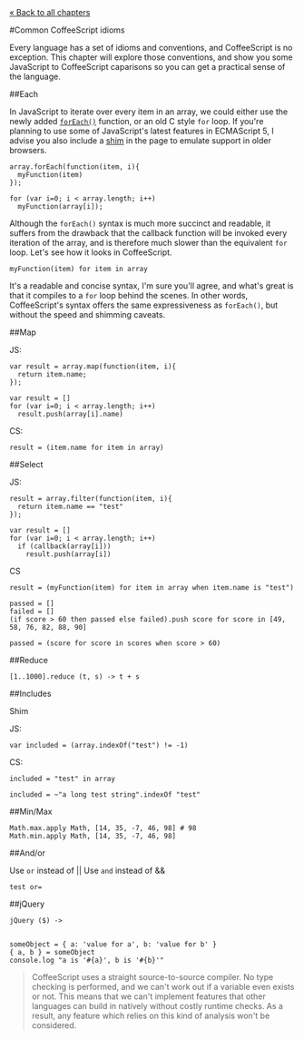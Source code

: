 <div class="back"><a href="index.html">&laquo; Back to all chapters</a></div>

#Common CoffeeScript idioms

Every language has a set of idioms and conventions, and CoffeeScript is no exception. This chapter will explore those conventions, and show you some JavaScript to CoffeeScript caparisons so you can get a practical sense of the language. 


##Each

In JavaScript to iterate over every item in an array, we could either use the newly added [`forEach()`](https://developer.mozilla.org/en/JavaScript/Reference/Global_Objects/array/foreach) function, or an old C style `for` loop. If you're planning to use some of JavaScript's latest features in ECMAScript 5, I advise you also include a [shim](https://github.com/kriskowal/es5-shim) in the page to emulate support in older browsers.

    array.forEach(function(item, i){
      myFunction(item)
    });
    
    for (var i=0; i < array.length; i++)
      myFunction(array[i]);

Although the `forEach()` syntax is much more succinct and readable, it suffers from the drawback that the callback function will be invoked every iteration of the array, and is therefore much slower than the equivalent `for` loop. Let's see how it looks in CoffeeScript.

<span class="csscript"></span>
      
    myFunction(item) for item in array
    
It's a readable and concise syntax, I'm sure you'll agree, and what's great is that it compiles to a `for` loop behind the scenes. In other words, CoffeeScript's syntax offers the same expressiveness as `forEach()`, but without the speed and shimming caveats. 
    
##Map

JS:

    var result = array.map(function(item, i){
      return item.name;
    });
    
    var result = []
    for (var i=0; i < array.length; i++)
      result.push(array[i].name)
    
CS:

<span class="csscript"></span>

    result = (item.name for item in array)

##Select

JS:

    result = array.filter(function(item, i){
      return item.name == "test"
    });
    
    var result = []
    for (var i=0; i < array.length; i++)
      if (callback(array[i]))
        result.push(array[i])

CS

<span class="csscript"></span>

    result = (myFunction(item) for item in array when item.name is "test")

    passed = []
    failed = []
    (if score > 60 then passed else failed).push score for score in [49, 58, 76, 82, 88, 90]
    
    passed = (score for score in scores when score > 60)
    
##Reduce

<span class="csscript"></span>

    [1..1000].reduce (t, s) -> t + s
    
##Includes

Shim

JS:

    var included = (array.indexOf("test") != -1)

CS:

<span class="csscript"></span>
    
    included = "test" in array
    
    included = ~"a long test string".indexOf "test"
    
##Min/Max

<span class="csscript"></span>

    Math.max.apply Math, [14, 35, -7, 46, 98] # 98
    Math.min.apply Math, [14, 35, -7, 46, 98]

##And/or

Use `or` instead of ||
Use `and` instead of &&

    test or= 

##jQuery

<span class="csscript"></span>

    jQuery ($) ->
      
      
    someObject = { a: 'value for a', b: 'value for b' }
    { a, b } = someObject
    console.log "a is '#{a}', b is '#{b}'"
    
> CoffeeScript uses a straight source-to-source compiler. No type checking is performed, and we can't work out if a variable even exists or not. This means that we can't implement features that other languages can build in natively without costly runtime checks. As a result, any feature which relies on this kind of analysis won't be considered.
